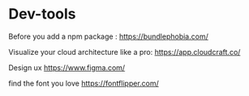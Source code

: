 # Dev-tools

Before you add a npm package : https://bundlephobia.com/

Visualize your cloud architecture like a pro: https://app.cloudcraft.co/

Design ux https://www.figma.com/

find the font you love https://fontflipper.com/
